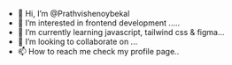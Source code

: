 - 👋 Hi, I’m @Prathvishenoybekal
- 👀 I’m interested in frontend development .....
- 🌱 I’m currently learning  javascript, tailwind css & figma...
- 💞️ I’m looking to collaborate on ...
- 📫 How to reach me check my profile page..

<!---
Prathvishenoybekal/Prathvishenoybekal is a ✨ special ✨ repository because its `README.md` (this file) appears on your GitHub profile.
You can click the Preview link to take a look at your changes.
--->
